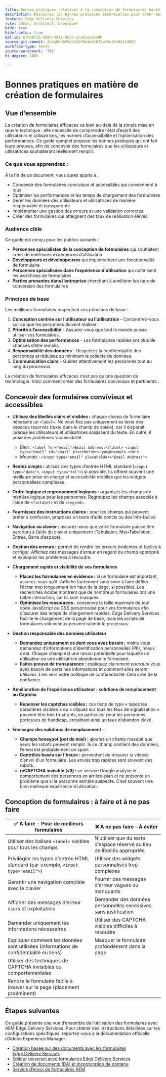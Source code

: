 ```yaml
---
title: Bonnes pratiques relatives à la conception de formulaires haute performance
description: Découvrez les bonnes pratiques essentielles pour créer des formulaires conviviaux, accessibles et hautement performants à l’aide d’AEM Forms. Améliorez la qualité des données, l’expérience clientèle et les taux de réussite des envois.
feature: Edge Delivery Services
role: Admin, Architect, Developer
hide: true
hidefromtoc: true
exl-id: 67b6873b-bb93-4d38-963c-2ca65a1a644b
source-git-commit: 2e2a0bdb7604168f0e3eb1672af4c2bc9b12d652
workflow-type: tm+mt
source-wordcount: '761'
ht-degree: 100%

---
```


# Bonnes pratiques en matière de création de formulaires

## Vue d’ensemble

La création de formulaires efficaces va bien au-delà de la simple mise en œuvre technique : elle nécessite de comprendre l’état d’esprit des utilisateurs et utilisatrices, les normes d’accessibilité et l’optimisation des performances. Ce guide complet propose les bonnes pratiques qui ont fait leurs preuves, afin de concevoir des formulaires que les utilisateurs et utilisatrices souhaiteront réellement remplir.

### Ce que vous apprendrez :

À la fin de ce document, vous aurez appris à :

- Concevoir des formulaires conviviaux et accessibles qui conviennent à tous
- Optimiser les performances et les temps de chargement des formulaires
- Gérer les données des utilisateurs et utilisatrices de manière responsable et transparente
- Implémenter une gestion des erreurs et une validation correctes
- Créer des formulaires qui atteignent des taux de réalisation élevés

### Audience cible

Ce guide est conçu pour les publics suivants :

- **Personnes spécialistes de la conception de formulaires** qui souhaitent créer de meilleures expériences d’utilisation
- **Développeurs et développeuses** qui implémentent une fonctionnalité de formulaire
- **Personnes spécialisées dans l’expérience d’utilisation** qui optimisent les workflows de formulaires
- **Parties prenantes dans l’entreprise** cherchant à améliorer les taux de conversion des formulaires

### Principes de base

Les meilleurs formulaires respectent ces principes de base :

1. **Conception centrée sur l’utilisateur ou l’utilisatrice** - Concentrez-vous sur ce que les personnes doivent réaliser.
2. **Priorité à l’accessibilité** - Assurez-vous que tout le monde puisse utiliser vos formulaires.
3. **Optimisation des performances** - Les formulaires rapides ont plus de chances d’être remplis.
4. **Responsabilité des données** - Respectez la confidentialité des personnes et réduisez au minimum la collecte de données.
5. **Communication claire** - Guidez attentivement les personnes tout au long du processus.

La création de formulaires efficaces n’est pas qu’une question de technologie. Voici comment créer des formulaires conviviaux et pertinents :

## Concevoir des formulaires conviviaux et accessibles

- **Utilisez des libellés clairs et visibles :** chaque champ de formulaire nécessite un `<label>`. Ne vous fiez pas uniquement au texte des espaces réservés (texte dans le champ de saisie), car il disparaît lorsque les utilisateurs et utilisatrices saisissent du texte. En outre, il pose des problèmes ’accessibilité.
   - *Bien :* `<label for="email">Email Address:</label> <input type="email" id="email" placeholder="you@example.com">`
   - *Mauvais :* `<input type="email" placeholder="Email Address">`
- **Restez simple :** utilisez des types d’entrée HTML standard (`<input type="date">`, `<input type="tel">`) si possible. Ils offrent souvent une meilleure prise en charge et accessibilité mobiles que les widgets personnalisés complexes.
- **Ordre logique et regroupement logiques :** organisez les champs de manière logique pour les personnes. Regroupez les champs associés à l’aide de `<fieldset>` et de `<legend>`.
- **Fournissez des instructions claires :** pour les champs qui peuvent prêter à confusion, proposez un texte d’aide concis ou des info-bulles.
- **Navigation au clavier :** assurez-vous que votre formulaire puisse être parcouru à l’aide du clavier uniquement (Tabulation, Maj+Tabulation, Entrée, Barre d’espace).
- **Gestion des erreurs :** permet de rendre les erreurs évidentes et faciles à corriger. Affichez des messages d’erreur en regard du champ approprié et expliquez les problèmes à résoudre.

- **Chargement rapide et visibilité de vos formulaires**

   - **Placez les formulaires en évidence :** si un formulaire est important, assurez-vous qu’il s’affiche facilement sans avoir à faire défiler l’écran trop longuement (en haut de la page, si possible). Les recherches Adobe montrent que de nombreux formulaires ont une faible interaction, car ils sont masqués.
   - **Optimisez les ressources :** conservez la taille maximale de tout code JavaScript ou CSS personnalisé pour vos formulaires afin d’assurer des temps de chargement rapides. Edge Delivery Services facilite le chargement de la page de base, mais les scripts de formulaires volumineux peuvent ralentir le processus.

- **Gestion responsable des données utilisateur**
   - **Demandez uniquement ce dont vous avez besoin :** moins vous demandez d’informations d’identification personnelles (PII), mieux c’est. Chaque champ est une raison potentielle pour laquelle un utilisateur ou une utilisatrice abandonne le formulaire.
   - **Faites preuve de transparence :** expliquez clairement *pourquoi* vous avez besoin de certaines informations et *comment elles seront utilisées*. Lien vers votre politique de confidentialité. Cela crée de la confiance.

- **Amélioration de l’expérience utilisateur : solutions de remplacement au Captcha**

   - **Repenser les captchas visibles :** ces tests de type « tapez les caractères visibles » ou « cliquez sur tous les feux de signalisation » peuvent être très frustrants, en particulier pour les personnes porteuses de handicap, entraînant ainsi un taux d’abandon élevé.

- **Envisagez des solutions de remplacement :**
   - **Champs honeypot (pot de miel) :** ajoutez un champ masqué que seuls les robots peuvent remplir. Si ce champ contient des données, l’envoi est probablement un spam.
   - **Contrôles basés sur l’heure :** permettent de mesurer la vitesse d’envoi d’un formulaire. Les envois trop rapides sont souvent des robots.
   - **reCAPTCHA invisible (v3) :** ce service Google analyse le comportement des personnes en arrière-plan et ne présente un problème que si la personne semble suspecte. C’est souvent une bien meilleure expérience d’utilisation.

## Conception de formulaires : à faire et à ne pas faire

| ✅ À faire - Pour de meilleurs formulaires | ❌ À ne pas faire – À éviter |
|----------------------------------------------------------------------|------------------------------------------------------------------|
| Utiliser des balises `<label>` visibles pour tous les champs | N’utiliser que du texte d’espace réservé au lieu de libellés appropriés |
| Privilégier les types d’entrée HTML standard (par exemple, `<input type="email">`) | Utiliser des widgets personnalisés trop complexes |
| Garantir une navigation complète avec le clavier | Fournir des messages d’erreur vagues ou manquants |
| Afficher des messages d’erreur clairs et exploitables | Demander des données personnelles excessives sans justification |
| Demander uniquement les informations nécessaires | Utiliser des CAPTCHA visibles difficiles à résoudre |
| Expliquer comment les données sont utilisées (informations de confidentialité ou liens) | Masquer le formulaire profondément dans la page |
| Utiliser des techniques de CAPTCHA invisibles ou comportementales |                                                                  |
| Rendre le formulaire facile à trouver sur la page (placement proéminent) |                                                                  |


## Étapes suivantes

Ce guide présente une vue d’ensemble de l’utilisation des formulaires avec AEM Edge Delivery Services. Pour obtenir des instructions détaillées sur les configurations spécifiques, reportez-vous à la documentation officielle d’Adobe Experience Manager :

- [Création basée sur des documents avec les formulaires Edge Delivery Services](/help/edge/docs/forms/tutorial.md)
- [Éditeur universel avec formulaires Edge Delivery Services](/help/edge/docs/forms/universal-editor/overview-universal-editor-for-edge-delivery-services-for-forms.md)
- [Création de documents (DA) et incorporation de contenu](https://www.aem.live/developer/da-tutorial?lang=fr)
- [Service d’envoi de formulaires AEM](/help/edge/docs/forms/configure-submission-action-for-eds-forms.md)
